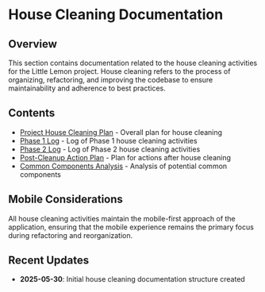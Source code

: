 # House Cleaning Documentation

## Overview

This section contains documentation related to the house cleaning activities for the Little Lemon project. House cleaning refers to the process of organizing, refactoring, and improving the codebase to ensure maintainability and adherence to best practices.

## Contents

- [Project House Cleaning Plan](./project-house-cleaning.md) - Overall plan for house cleaning
- [Phase 1 Log](./phase1-log.md) - Log of Phase 1 house cleaning activities
- [Phase 2 Log](./phase2-log.md) - Log of Phase 2 house cleaning activities
- [Post-Cleanup Action Plan](./post-cleanup-action-plan.md) - Plan for actions after house cleaning
- [Common Components Analysis](./common-components-analysis.md) - Analysis of potential common components

## Mobile Considerations

All house cleaning activities maintain the mobile-first approach of the application, ensuring that the mobile experience remains the primary focus during refactoring and reorganization.

## Recent Updates

- **2025-05-30**: Initial house cleaning documentation structure created
